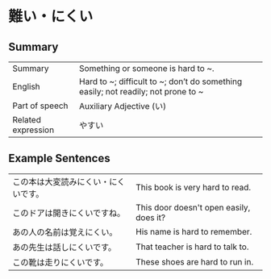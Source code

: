 # 難い・にくい

## Summary

<table><tr>   <td>Summary</td>   <td>Something or someone is hard to ~.</td></tr><tr>   <td>English</td>   <td>Hard to ~; difficult to ~; don’t do something easily; not readily; not prone to ~</td></tr><tr>   <td>Part of speech</td>   <td>Auxiliary Adjective (い)</td></tr><tr>   <td>Related expression</td>   <td>やすい</td></tr></table>

## Example Sentences

<table><tr>   <td>この本は大変読みにくい・にくいです。</td>   <td>This book is very hard to read.</td></tr><tr>   <td>このドアは開きにくいですね。</td>   <td>This door doesn't open easily, does it?</td></tr><tr>   <td>あの人の名前は覚えにくい。</td>   <td>His name is hard to remember.</td></tr><tr>   <td>あの先生は話しにくいです。</td>   <td>That teacher is hard to talk to.</td></tr><tr>   <td>この靴は走りにくいです。</td>   <td>These shoes are hard to run in.</td></tr></table>

